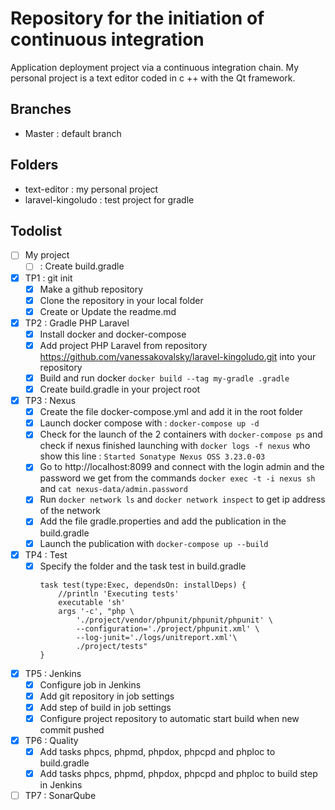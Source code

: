 # Repository for the initiation of continuous integration

Application deployment project via a continuous integration chain.
My personal project is a text editor coded in c ++ with the Qt framework.

## Branches

* Master : default branch

## Folders

* text-editor : my personal project
* laravel-kingoludo : test project for gradle

## Todolist

- [ ] My project
	- [ ] : Create build.gradle
- [x] TP1 : git init
	- [x] Make a github repository
	- [x] Clone the repository in your local folder
	- [x] Create or Update the readme.md
- [x] TP2 : Gradle PHP Laravel
	- [x] Install docker and docker-compose
	- [x] Add project PHP Laravel from repository https://github.com/vanessakovalsky/laravel-kingoludo.git into your repository
	- [x] Build and run docker ``` docker build --tag my-gradle .gradle ```
	- [x] Create build.gradle in your project root
- [x] TP3 : Nexus
	- [x] Create the file docker-compose.yml and add it in the root folder
	- [x] Launch docker compose with : ``` docker-compose up -d ```
	- [x] Check for the launch of the 2 containers with ``` docker-compose ps ``` and check if nexus finished launching with ``` docker logs -f nexus ``` who show this line : ``` Started Sonatype Nexus OSS 3.23.0-03 ```
	- [x] Go to  http://localhost:8099 and connect with the login admin and the password we get from the commands ``` docker exec -t -i nexus sh ``` and ``` cat nexus-data/admin.password ```
	- [x] Run ``` docker network ls ``` and ``` docker network inspect ``` to get ip address of the network
	- [x] Add the file gradle.properties and add the publication in the build.gradle
	- [x] Launch the publication with ``` docker-compose up --build ```
- [x] TP4 : Test
	- [x] Specify the folder and the task test in build.gradle
		```
		task test(type:Exec, dependsOn: installDeps) {
  			//println 'Executing tests'
  			executable 'sh'
  			args '-c', "php \
   				'./project/vendor/phpunit/phpunit/phpunit' \
   				--configuration='./project/phpunit.xml' \
   				--log-junit='./logs/unitreport.xml'\
  				./project/tests"
		}
		```
- [x] TP5 : Jenkins
	- [x] Configure job in Jenkins
	- [x] Add git repository in job settings
	- [x] Add step of build in job settings
	- [x] Configure project repository to automatic start build when new commit pushed
- [x] TP6 : Quality
	- [x] Add tasks phpcs, phpmd, phpdox, phpcpd and phploc to build.gradle
	- [x] Add tasks phpcs, phpmd, phpdox, phpcpd and phploc to build step in Jenkins
- [ ] TP7 : SonarQube
